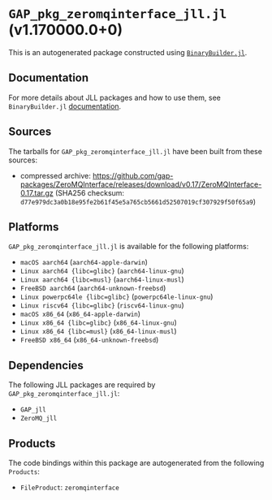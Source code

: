 # `GAP_pkg_zeromqinterface_jll.jl` (v1.170000.0+0)

This is an autogenerated package constructed using [`BinaryBuilder.jl`](https://github.com/JuliaPackaging/BinaryBuilder.jl).

## Documentation

For more details about JLL packages and how to use them, see `BinaryBuilder.jl` [documentation](https://docs.binarybuilder.org/stable/jll/).

## Sources

The tarballs for `GAP_pkg_zeromqinterface_jll.jl` have been built from these sources:

* compressed archive: https://github.com/gap-packages/ZeroMQInterface/releases/download/v0.17/ZeroMQInterface-0.17.tar.gz (SHA256 checksum: `d77e979dc3a0b18e95fe2b61f45e5a765cb5661d52507019cf307929f50f65a9`)

## Platforms

`GAP_pkg_zeromqinterface_jll.jl` is available for the following platforms:

* `macOS aarch64` (`aarch64-apple-darwin`)
* `Linux aarch64 {libc=glibc}` (`aarch64-linux-gnu`)
* `Linux aarch64 {libc=musl}` (`aarch64-linux-musl`)
* `FreeBSD aarch64` (`aarch64-unknown-freebsd`)
* `Linux powerpc64le {libc=glibc}` (`powerpc64le-linux-gnu`)
* `Linux riscv64 {libc=glibc}` (`riscv64-linux-gnu`)
* `macOS x86_64` (`x86_64-apple-darwin`)
* `Linux x86_64 {libc=glibc}` (`x86_64-linux-gnu`)
* `Linux x86_64 {libc=musl}` (`x86_64-linux-musl`)
* `FreeBSD x86_64` (`x86_64-unknown-freebsd`)

## Dependencies

The following JLL packages are required by `GAP_pkg_zeromqinterface_jll.jl`:

* `GAP_jll`
* `ZeroMQ_jll`

## Products

The code bindings within this package are autogenerated from the following `Products`:

* `FileProduct`: `zeromqinterface`
